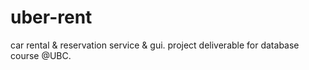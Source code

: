 # uber-rent
car rental &amp; reservation service &amp; gui. project deliverable for database course @UBC.
